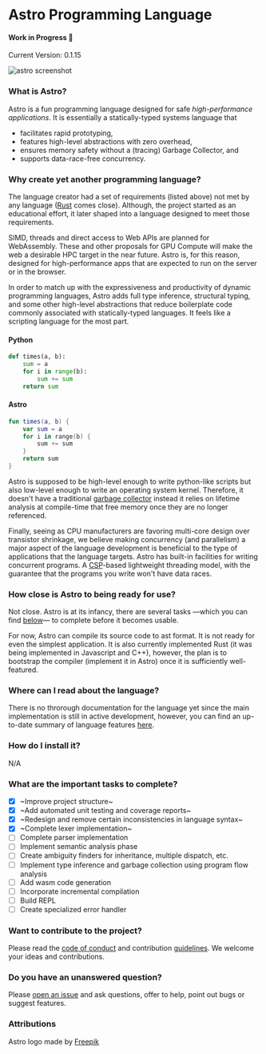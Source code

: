 
# Astro Programming Language
#### Work in Progress :construction:
Current Version: 0.1.15

![astro screenshot](https://github.com/astrolang/astro/blob/develop/media/syntax_screenshot.png)

### What is Astro?
Astro is a fun programming language designed for safe _high-performance applications_. It is essentially a statically-typed systems language that
- facilitates rapid prototyping,
- features high-level abstractions with zero overhead,
- ensures memory safety without a (tracing) Garbage Collector, and
- supports data-race-free concurrency.

### Why create yet another programming language?
The language creator had a set of requirements (listed above) not met by any language ([Rust](https://en.wikipedia.org/wiki/Rust_(programming_language)) comes close). Although, the project started as an educational effort, it later shaped into a language designed to meet those requirements.

SIMD, threads and direct access to Web APIs are planned for WebAssembly. These and other proposals for GPU Compute will make the web a desirable HPC target in the near future. Astro is, for this reason, designed for high-performance apps that are expected to run on the server or in the browser.

In order to match up with the expressiveness and productivity of dynamic programming languages, Astro adds full type inference, structural typing, and some other high-level abstractions that reduce boilerplate code commonly associated with statically-typed languages. It feels like a scripting language for the most part.

#### Python
```python
def times(a, b):
    sum = a
    for i in range(b):
        sum += sum
    return sum
```
#### Astro
```kotlin
fun times(a, b) {
    var sum = a
    for i in range(b) {
        sum += sum
    }
    return sum
}
```

Astro is supposed to be high-level enough to write python-like scripts but also low-level enough to write an operating system kernel. Therefore, it doesn't have a traditional [garbage collector](https://en.m.wikipedia.org/wiki/Garbage_collection_(computer_science)) instead it relies on lifetime analysis at compile-time that free memory once they are no longer referenced.

Finally, seeing as CPU manufacturers are favoring multi-core design over transistor shrinkage, we believe making concurrency (and parallelism) a major aspect of the language development is beneficial to the type of applications that the language targets. Astro has built-in facilities for writing concurrent programs. A [CSP](https://en.m.wikipedia.org/wiki/Communicating_sequential_processes)-based lightweight threading model, with the guarantee that the programs you write won't have data races.

### How close is Astro to being ready for use?
Not close. Astro is at its infancy, there are several tasks —which you can find [below](#tasks)— to complete before it becomes usable.

For now, Astro can compile its source code to ast format. It is not ready for even the simplest application. It is also currently implemented Rust (it was being implemented in Javascript and C++), however, the plan is to bootstrap the compiler (implement it in Astro) once it is sufficiently well-featured.

### Where can I read about the language?
There is no throrough documentation for the language yet since the main implementation is still in active development, however, you can find an up-to-date summary of language features [here](docs/summary.ast).

### How do I install it?
N/A

### <a name="tasks"></a> What are the important tasks to complete?
- [x] ~Improve project structure~
- [x] ~Add automated unit testing and coverage reports~
- [x] ~Redesign and remove certain inconsistencies in language syntax~
- [x] ~Complete lexer implementation~
- [ ] Complete parser implementation
- [ ] Implement semantic analysis phase
- [ ] Create ambiguity finders for inheritance, multiple dispatch, etc.
- [ ] Implement type inference and garbage collection using program flow analysis
- [ ] Add wasm code generation
- [ ] Incorporate incremental compilation
- [ ] Build REPL
- [ ] Create specialized error handler

### Want to contribute to the project?
Please read the [code of conduct](CODE_OF_CONDUCT.md) and contribution [guidelines](CONTRIBUTING.md). We welcome your ideas and contributions.

### Do you have an unanswered question?
Please [open an issue](https://github.com/appcypher/astro/issues/new) and ask questions, offer to help, point out bugs or suggest features.

### Attributions
Astro logo made by [Freepik](https://www.freepik.com/)
